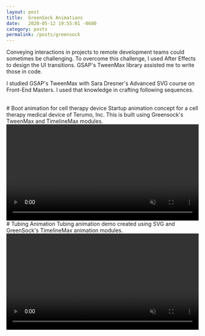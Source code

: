 ```yaml
---
layout: post
title:  GreenSock Animations
date:   2020-05-12 19:55:01 -0600
category: posts
permalink: /posts/greensock
---
```


Conveying interactions  in projects to remote development teams could sometimes be challenging. To overcome this challenge, I used After Effects to design the UI transitions. GSAP's TweenMax library assisted me to write those in code.   

I studied GSAP's TweenMax with Sara Dresner's Advanced SVG course on Front-End Masters. I used that knowledge in crafting following sequences.  

<br>
# Boot animation for cell therapy device
Startup animation concept for a cell therapy medical device of Terumo, Inc.
This is built using Greensock's TweenMax and TimelineMax modules.  

<video width="100%" height="auto" controls muted>
  <source src="/assets/media/greenSock/bootAnimation.mov" type="video/mp4">
  Your browser does not support the video tag.
</video>  

<br>
# Tubing Animation
Tubing animation demo created using SVG and GreenSock's TimelineMax animation modules.  

<video width="100%" height="auto" controls loop muted name="media">
  <source src="/assets/media/greenSock/tubingAnimation.mp4" type="video/mp4">
  Your browser does not support the video tag.
</video>
